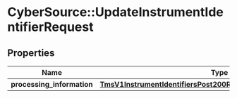 # CyberSource::UpdateInstrumentIdentifierRequest

## Properties
Name | Type | Description | Notes
------------ | ------------- | ------------- | -------------
**processing_information** | [**TmsV1InstrumentIdentifiersPost200ResponseProcessingInformation**](TmsV1InstrumentIdentifiersPost200ResponseProcessingInformation.md) |  | [optional] 


